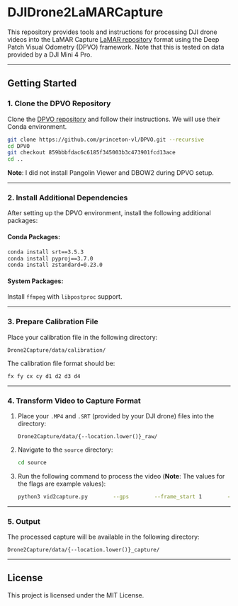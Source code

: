 # DJIDrone2LaMARCapture

This repository provides tools and instructions for processing DJI drone videos into the LaMAR Capture [LaMAR repository](https://github.com/microsoft/lamar-benchmark) format using the Deep Patch Visual Odometry (DPVO) framework. Note that this is tested on data provided by a DJI Mini 4 Pro.

---

## Getting Started

### 1. Clone the DPVO Repository
Clone the [DPVO repository](https://github.com/princeton-vl/DPVO.git) and follow their instructions. We will use their Conda environment.

```bash
git clone https://github.com/princeton-vl/DPVO.git --recursive
cd DPVO
git checkout 859bbbfdac6c6185f345003b3c473901fcd13ace
cd ..
```

**Note**: I did not install Pangolin Viewer and DBOW2 during DPVO setup.

---

### 2. Install Additional Dependencies
After setting up the DPVO environment, install the following additional packages:

#### Conda Packages:
```bash
conda install srt==3.5.3
conda install pyproj==3.7.0
conda install zstandard=0.23.0
```

#### System Packages:
Install `ffmpeg` with `libpostproc` support.

---

### 3. Prepare Calibration File
Place your calibration file in the following directory:
```
Drone2Capture/data/calibration/
```

The calibration file format should be:
```
fx fy cx cy d1 d2 d3 d4
```

---

### 4. Transform Video to Capture Format
1. Place your `.MP4` and `.SRT` (provided by your DJI drone) files into the directory:
   ```
   Drone2Capture/data/{--location.lower()}_raw/
   ```
2. Navigate to the `source` directory:
   ```bash
   cd source
   ```
3. Run the following command to process the video (**Note**: The values for the flags are example values):
   ```bash
   python3 vid2capture.py        --gps        --frame_start 1        --frame_end 1000        --location ARCHE_B2        --video_name DJI_20240703142255_0114_D        --calib_file drone_downsampled_new.txt        --base_dir /home/cvg-robotics/tim_ws/dronedata/Drone2Capture
   ```

---

### 5. Output
The processed capture will be available in the following directory:
```
Drone2Capture/data/{--location.lower()}_capture/
```

---

## License
This project is licensed under the MIT License.
